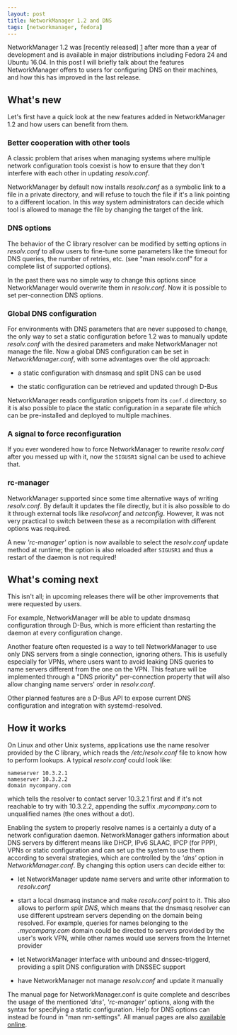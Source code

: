 ```yaml
---
layout: post
title: NetworkManager 1.2 and DNS
tags: [networkmanager, fedora]
---
```


 NetworkManager 1.2 was [recently released] [1] after more than a year
 of development and is available in major distributions including
 Fedora 24 and Ubuntu 16.04. In this post I will briefly talk about the
 features NetworkManager offers to users for configuring DNS on their
 machines, and how this has improved in the last release.

<!--more-->
 
## What's new

 Let's first have a quick look at the new features added in
 NetworkManager 1.2 and how users can benefit from them.

### Better cooperation with other tools

 A classic problem that arises when managing systems where multiple
 network configuration tools coexist is how to ensure that they don't
 interfere with each other in updating *resolv.conf*.

 NetworkManager by default now installs *resolv.conf* as a symbolic
 link to a file in a private directory, and will refuse to touch the
 file if it's a link pointing to a different location. In this way
 system administrators can decide which tool is allowed to manage the
 file by changing the target of the link.

### DNS options

 The behavior of the C library resolver can be modified by setting
 options in *resolv.conf* to allow users to fine-tune some parameters
 like the timeout for DNS queries, the number of retries, etc. (see
 "man resolv.conf" for a complete list of supported options).

 In the past there was no simple way to change this options since
 NetworkManager would overwrite them in *resolv.conf*. Now it is
 possible to set per-connection DNS options.

### Global DNS configuration

 For environments with DNS parameters that are never supposed to
 change, the only way to set a static configuration before 1.2 was to
 manually update *resolv.conf* with the desired parameters and make
 NetworkManager not manage the file. Now a global DNS configuration
 can be set in *NetworkManager.conf*, with some advantages over the
 old approach:

 * a static configuration with dnsmasq and split DNS can be used

 * the static configuration can be retrieved and updated through D-Bus

NetworkManager reads configuration snippets from its `conf.d`
directory, so it is also possible to place the static configuration in
a separate file which can be pre-installed and deployed to multiple
machines.

### A signal to force reconfiguration

 If you ever wondered how to force NetworkManager to rewrite
 *resolv.conf* after you messed up with it, now the `SIGUSR1` signal
 can be used to achieve that.

### rc-manager

 NetworkManager supported since some time alternative ways of writing
 *resolv.conf*. By default it updates the file directly, but it is
 also possible to do it through external tools like *resolvconf* and
 *netconfig*. However, it was not very practical to switch between
 these as a recompilation with different options was required.

 A new *'rc-manager'* option is now available to select the
 *resolv.conf* update method at runtime; the option is also reloaded
 after `SIGUSR1` and thus a restart of the daemon is not required!

## What's coming next

 This isn't all; in upcoming releases there will be other improvements
 that were requested by users.

 For example, NetworkManager will be able to update dnsmasq
 configuration through D-Bus, which is more efficient than restarting
 the daemon at every configuration change.

 Another feature often requested is a way to tell NetworkManager to
 use only DNS servers from a single connection, ignoring others. This
 is usefully especially for VPNs, where users want to avoid leaking
 DNS queries to name servers different from the one on the VPN. This
 feature will be implemented through a "DNS priority" per-connection
 property that will also allow changing name servers' order in
 *resolv.conf*.

 Other planned features are a D-Bus API to expose current DNS
 configuration and integration with systemd-resolved.

## How it works

 On Linux and other Unix systems, applications use the name resolver
 provided by the C library, which reads the */etc/resolv.conf* file to
 know how to perform lookups. A typical *resolv.conf* could look like:

    nameserver 10.3.2.1
    nameserver 10.3.2.2
    domain mycompany.com

 which tells the resolver to contact server 10.3.2.1 first and if it's
  not reachable to try with 10.3.2.2, appending the suffix
  *.mycompany.com* to unqualified names (the ones without a dot).

 Enabling the system to properly resolve names is a certainly a duty
 of a network configuration daemon. NetworkManager gathers information
 about DNS servers by different means like DHCP, IPv6 SLAAC, IPCP (for
 PPP), VPNs or static configuration and can set up the system to use
 them according to several strategies, which are controlled by the
 *'dns'* option in *NetworkManager.conf*. By changing this option
 users can decide either to:

 * let NetworkManager update name servers and write other information
    to *resolv.conf*

 * start a local dnsmasq instance and make *resolv.conf* point to
    it. This also allows to perform *split DNS*, which means that the
    dnsmasq resolver can use different upstream servers depending on
    the domain being resolved. For example, queries for names
    belonging to the *.mycompany.com* domain could be directed to
    servers provided by the user's work VPN, while other names would
    use servers from the Internet provider

 * let NetworkManager interface with unbound and dnssec-triggerd,
    providing a split DNS configuration with DNSSEC support

 * have NetworkManager not manage *resolv.conf* and update it manually

The manual page for NetworkManager.conf is quite complete and
describes the usage of the mentioned *'dns'*, *'rc-manager'* options,
along with the syntax for specifying a static configuration. Help for
DNS options can instead be found in "man nm-settings". All
manual pages are also [available online][2].

[1]: https://mail.gnome.org/archives/networkmanager-list/2016-April/msg00064.html
[2]: https://developer.gnome.org/NetworkManager/1.2/manpages.html
